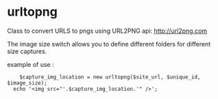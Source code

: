 urltopng
========

Class to convert URLS to pngs using URL2PNG api: http://url2png.com

The image size switch allows you to define different folders for different size captures. 

example of use :

  		$capture_img_location = new urltopng($site_url, $unique_id, $image_size);
      echo '<img src="'.$capture_img_location.'" />';


